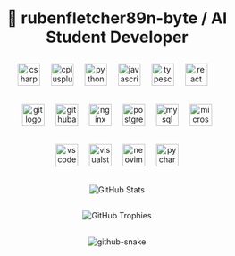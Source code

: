 <h1 align="center">🐉 rubenfletcher89n-byte / AI Student Developer</h1>

##

<div align="center">
 <img src="https://skillicons.dev/icons?i=cs" height="40" alt="csharp logo" />
 <img width="12" />
 <img src="https://skillicons.dev/icons?i=cpp" height="40" alt="cplusplus logo" />
 <img width="12" />
 <img src="https://skillicons.dev/icons?i=py" height="40" alt="python logo" />
 <img width="12" />
 <img src="https://skillicons.dev/icons?i=js" height="40" alt="javascript logo" />
 <img width="12" />
 <img src="https://skillicons.dev/icons?i=ts" height="40" alt="typescript logo" />
 <img width="12" />
 <img src="https://skillicons.dev/icons?i=react" height="40" alt="react logo" />
 <img width="12" />
</div>

##

<div align="center">
 <img src="https://skillicons.dev/icons?i=git" height="40" alt="git logo" />
 <img width="12" />
 <img src="https://skillicons.dev/icons?i=githubactions" height="40" alt="githubactions logo" />
 <img width="12" />
 <img src="https://skillicons.dev/icons?i=nginx" height="40" alt="nginx logo" />
 <img width="12" />
 <img src="https://skillicons.dev/icons?i=postgres" height="40" alt="postgresql logo" />
 <img width="12" />
 <img src="https://skillicons.dev/icons?i=mysql" height="40" alt="mysql logo" />
 <img width="12" />
 <img src="https://cdn.jsdelivr.net/gh/devicons/devicon/icons/microsoftsqlserver/microsoftsqlserver-plain.svg" height="40" alt="microsoftsqlserver logo" />
</div>

##

<div align="center">
 <img src="https://skillicons.dev/icons?i=vscode" height="40" alt="vscode logo" />
 <img width="12" />
 <img src="https://skillicons.dev/icons?i=visualstudio" height="40" alt="visualstudio logo" />
 <img width="12" />
 <img src="https://skillicons.dev/icons?i=neovim" height="40" alt="neovim logo" />
 <img width="12" />
 <img src="https://cdn.jsdelivr.net/gh/devicons/devicon/icons/pycharm/pycharm-original.svg" height="40" alt="pycharm logo" />
</div>

##

<p align="center">
 <img src="https://github-readme-stats.vercel.app/api?username=rubenfletcher89n-byte&theme=tokyonight&show_icons=true&hide_border=true&locale=es" alt="GitHub Stats" />
</p>

##

<p align="center">
 <img src="https://github-profile-trophy.vercel.app/?username=rubenfletcher89n-byte&theme=radical&no-frame=true&no-bg=true&margin-w=4" alt="GitHub Trophies" />
</p>

##

<p align="center">
 <picture>
   <source media="(prefers-color-scheme: dark)" srcset="https://raw.githubusercontent.com/Gefe/Gefe/refs/heads/output/github-contribution-grid-snake-dark.svg" />
   <source media="(prefers-color-scheme: light)" srcset="https://raw.githubusercontent.com/Gefe/Gefe/refs/heads/output/github-contribution-grid-snake.svg" />
   <img alt="github-snake" src="https://raw.githubusercontent.com/Gefe/Gefe/refs/heads/output/github-contribution-grid-snake.svg" />
 </picture>
</p>
